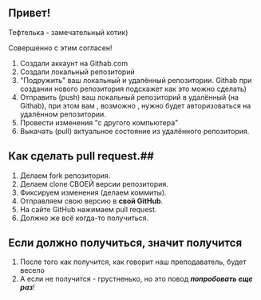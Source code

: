 ##  Привет!

Тефтелька - замечательный котик) 

Совершенно с этим согласен!

1. Создали аккаунт на Githab.com
2. Cоздали локальный репозиторий
3. "Подружить" ваш локальный и удалённый репозитории. Githab при создании нового репозитория подскажет как это можно сделать)
4. Отправить (push) ваш локальный репозиторий в удалённый (на Githab), при этом вам , возможно , нужно будет авторизоваться на удалённом репозитории.
5. Провести изменения "с другого компьютера"
6. Выкачать (pull) актуальное состояние из удалённого репозитория.

## Как сделать pull request.##
1. Делаем fork репозитория.
2. Делаем clone СВОЕЙ версии репозитория.
3. Фиксируем изменения (делаем коммиты).
4. Отправляем свою версию в **свой GitHub**.
5. На сайте GitHub нажимаем pull request.
6. Должно же всё когда-то получиться.

## Если должно получиться, значит получится
1. После того как получится, как говорит наш преподаватель, будет весело
2. А если не получится - грустненько, но это повод **_попробовать еще раз_**!
